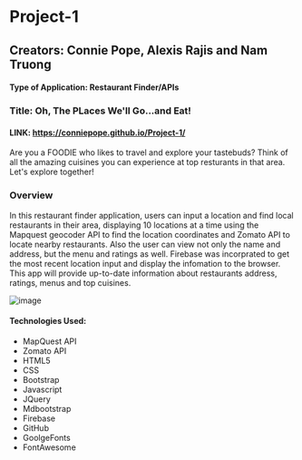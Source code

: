 # Project-1
## Creators: Connie Pope, Alexis Rajis and Nam Truong
#### Type of Application: Restaurant Finder/APIs

### Title: Oh, The PLaces We'll Go...and Eat!

#### LINK: https://conniepope.github.io/Project-1/

Are you a FOODIE who likes to travel and explore your tastebuds?
Think of all the amazing cuisines you can experience at top resturants in that area.
Let's explore together!

### Overview

In this restaurant finder application, users can input a location and find local restaurants in their area, displaying 10 locations at a time using the  Mapquest geocoder API to find the location coordinates and Zomato API to locate nearby restaurants. Also the user can view not only the name and address, but the menu and ratings as well. Firebase was incorprated to get the most recent location input and display the infomation to the browser. This app will provide up-to-date information about restaurants address, ratings, menus and  top cuisines.

![image](https://user-images.githubusercontent.com/47279070/59950105-fde66d00-9442-11e9-8bde-09e49591d821.png)

#### Technologies Used:
- MapQuest API
- Zomato API 
- HTML5 
- CSS 
- Bootstrap 
- Javascript 
- JQuery 
- Mdbootstrap  
- Firebase 
- GitHub
- GoolgeFonts
- FontAwesome
